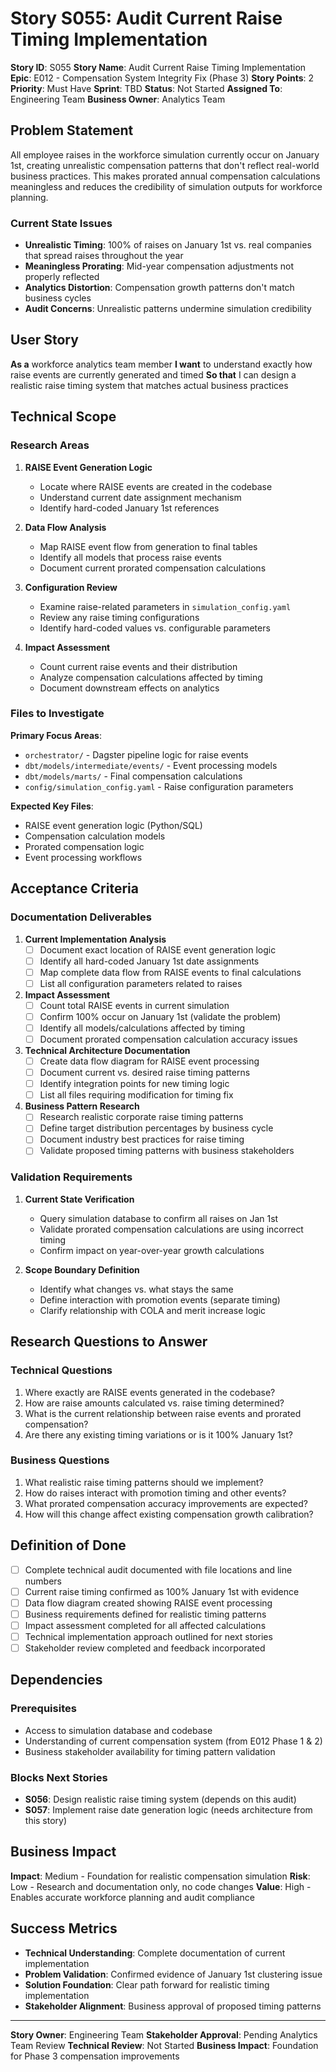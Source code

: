 # Story S055: Audit Current Raise Timing Implementation

**Story ID**: S055
**Story Name**: Audit Current Raise Timing Implementation
**Epic**: E012 - Compensation System Integrity Fix (Phase 3)
**Story Points**: 2
**Priority**: Must Have
**Sprint**: TBD
**Status**: Not Started
**Assigned To**: Engineering Team
**Business Owner**: Analytics Team

## Problem Statement

All employee raises in the workforce simulation currently occur on January 1st, creating unrealistic compensation patterns that don't reflect real-world business practices. This makes prorated annual compensation calculations meaningless and reduces the credibility of simulation outputs for workforce planning.

### Current State Issues
- **Unrealistic Timing**: 100% of raises on January 1st vs. real companies that spread raises throughout the year
- **Meaningless Prorating**: Mid-year compensation adjustments not properly reflected
- **Analytics Distortion**: Compensation growth patterns don't match business cycles
- **Audit Concerns**: Unrealistic patterns undermine simulation credibility

## User Story

**As a** workforce analytics team member
**I want** to understand exactly how raise events are currently generated and timed
**So that** I can design a realistic raise timing system that matches actual business practices

## Technical Scope

### Research Areas

1. **RAISE Event Generation Logic**
   - Locate where RAISE events are created in the codebase
   - Understand current date assignment mechanism
   - Identify hard-coded January 1st references

2. **Data Flow Analysis**
   - Map RAISE event flow from generation to final tables
   - Identify all models that process raise events
   - Document current prorated compensation calculations

3. **Configuration Review**
   - Examine raise-related parameters in `simulation_config.yaml`
   - Review any raise timing configurations
   - Identify hard-coded values vs. configurable parameters

4. **Impact Assessment**
   - Count current raise events and their distribution
   - Analyze compensation calculations affected by timing
   - Document downstream effects on analytics

### Files to Investigate

**Primary Focus Areas**:
- `orchestrator/` - Dagster pipeline logic for raise events
- `dbt/models/intermediate/events/` - Event processing models
- `dbt/models/marts/` - Final compensation calculations
- `config/simulation_config.yaml` - Raise configuration parameters

**Expected Key Files**:
- RAISE event generation logic (Python/SQL)
- Compensation calculation models
- Prorated compensation logic
- Event processing workflows

## Acceptance Criteria

### Documentation Deliverables

1. **Current Implementation Analysis**
   - [ ] Document exact location of RAISE event generation logic
   - [ ] Identify all hard-coded January 1st date assignments
   - [ ] Map complete data flow from RAISE events to final calculations
   - [ ] List all configuration parameters related to raises

2. **Impact Assessment**
   - [ ] Count total RAISE events in current simulation
   - [ ] Confirm 100% occur on January 1st (validate the problem)
   - [ ] Identify all models/calculations affected by timing
   - [ ] Document prorated compensation calculation accuracy issues

3. **Technical Architecture Documentation**
   - [ ] Create data flow diagram for RAISE event processing
   - [ ] Document current vs. desired raise timing patterns
   - [ ] Identify integration points for new timing logic
   - [ ] List all files requiring modification for timing fix

4. **Business Pattern Research**
   - [ ] Research realistic corporate raise timing patterns
   - [ ] Define target distribution percentages by business cycle
   - [ ] Document industry best practices for raise timing
   - [ ] Validate proposed timing patterns with business stakeholders

### Validation Requirements

1. **Current State Verification**
   - Query simulation database to confirm all raises on Jan 1st
   - Validate prorated compensation calculations are using incorrect timing
   - Confirm impact on year-over-year growth calculations

2. **Scope Boundary Definition**
   - Identify what changes vs. what stays the same
   - Define interaction with promotion events (separate timing)
   - Clarify relationship with COLA and merit increase logic

## Research Questions to Answer

### Technical Questions
1. Where exactly are RAISE events generated in the codebase?
2. How are raise amounts calculated vs. raise timing determined?
3. What is the current relationship between raise events and prorated compensation?
4. Are there any existing timing variations or is it 100% January 1st?

### Business Questions
1. What realistic raise timing patterns should we implement?
2. How do raises interact with promotion timing and other events?
3. What prorated compensation accuracy improvements are expected?
4. How will this change affect existing compensation growth calibration?

## Definition of Done

- [ ] Complete technical audit documented with file locations and line numbers
- [ ] Current raise timing confirmed as 100% January 1st with evidence
- [ ] Data flow diagram created showing RAISE event processing
- [ ] Business requirements defined for realistic timing patterns
- [ ] Impact assessment completed for all affected calculations
- [ ] Technical implementation approach outlined for next stories
- [ ] Stakeholder review completed and feedback incorporated

## Dependencies

### Prerequisites
- Access to simulation database and codebase
- Understanding of current compensation system (from E012 Phase 1 & 2)
- Business stakeholder availability for timing pattern validation

### Blocks Next Stories
- **S056**: Design realistic raise timing system (depends on this audit)
- **S057**: Implement raise date generation logic (needs architecture from this story)

## Business Impact

**Impact**: Medium - Foundation for realistic compensation simulation
**Risk**: Low - Research and documentation only, no code changes
**Value**: High - Enables accurate workforce planning and audit compliance

## Success Metrics

- **Technical Understanding**: Complete documentation of current implementation
- **Problem Validation**: Confirmed evidence of January 1st clustering issue
- **Solution Foundation**: Clear path forward for realistic timing implementation
- **Stakeholder Alignment**: Business approval of proposed timing patterns

---

**Story Owner**: Engineering Team
**Stakeholder Approval**: Pending Analytics Team Review
**Technical Review**: Not Started
**Business Impact**: Foundation for Phase 3 compensation improvements
